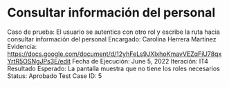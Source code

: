 # Consultar información del personal

Caso de prueba: El usuario se autentica con otro rol y escribe la ruta hacia consultar información del personal
Encargado: Carolina Herrera Martínez
Evidencia: https://docs.google.com/document/d/12yhFeLs9JXIxhoKmavVEZqFiU78qxYrtR5OSNgJPs3E/edit
Fecha de Ejecución: June 5, 2022
Iteración: IT4
Resultado Esperado: La pantalla muestra que no tiene los roles necesarios
Status: Aprobado
Test Case ID: 5